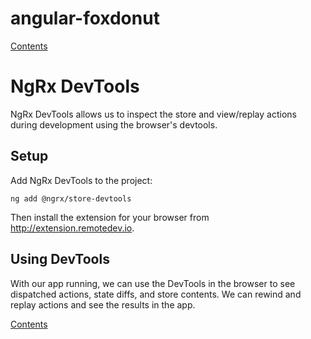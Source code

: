 # angular-foxdonut

[Contents](../README.md#angular-foxdonut)

# NgRx DevTools

NgRx DevTools allows us to inspect the store and view/replay actions during development using the
browser's devtools.

## Setup

Add NgRx DevTools to the project:

```
ng add @ngrx/store-devtools
```

Then install the extension for your browser from http://extension.remotedev.io.

## Using DevTools

With our app running, we can use the DevTools in the browser to see dispatched actions, state diffs,
and store contents. We can rewind and replay actions and see the results in the app.

[Contents](../README.md#angular-foxdonut)
